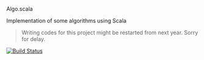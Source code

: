 Algo.scala

Implementation of some algorithms using Scala

> Writing codes for this project might be restarted from next year. Sorry for delay.

[![Build Status](https://drone.io/github.com/scotv/algo-scala/status.png)](https://drone.io/github.com/scotv/algo-scala/latest)